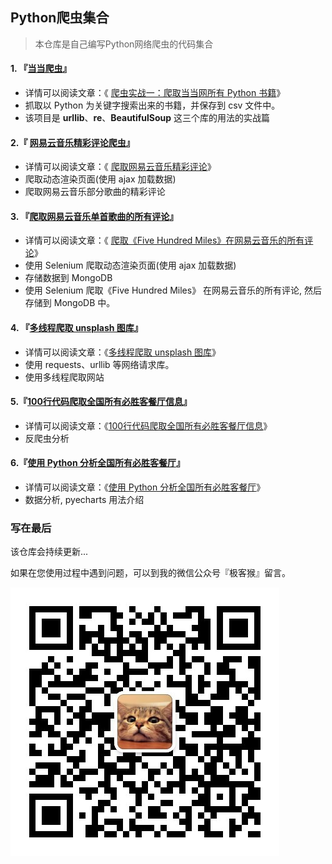 
## Python爬虫集合
> 本仓库是自己编写Python网络爬虫的代码集合

          
#### 1. 『[当当爬虫](./DangDangCrawler)』

- 详情可以阅读文章：《 [爬虫实战一：爬取当当网所有 Python 书籍](https://mp.weixin.qq.com/s/_IKBJEkh9HtNhpJEbwsD6Q)》
- 抓取以 Python 为关键字搜索出来的书籍，并保存到 csv 文件中。
- 该项目是 **urllib**、**re**、**BeautifulSoup** 这三个库的用法的实战篇


#### 2.『 [网易云音乐精彩评论爬虫](./NeteaseMusic)』

- 详情可以阅读文章：《 [爬取网易云音乐精彩评论](https://mp.weixin.qq.com/s/tMVu8dUepSPIvm3yCMUt1g)》
- 爬取动态渲染页面(使用 ajax 加载数据)
- 爬取网易云音乐部分歌曲的精彩评论

#### 3. 『[爬取网易云音乐单首歌曲的所有评论](./NeteaseMusic2)』

- 详情可以阅读文章：《 [爬取《Five Hundred Miles》在网易云音乐的所有评论](https://mp.weixin.qq.com/s/kcA-6WEHWQ-DOwxtWtYjWw)》
- 使用 Selenium 爬取动态渲染页面(使用 ajax 加载数据)
- 存储数据到 MongoDB 
- 使用 Selenium 爬取《Five Hundred Miles》 在网易云音乐的所有评论, 然后存储到 MongoDB 中。


#### 4. 『[多线程爬取 unsplash 图库](./UnsplashCrawler)』

- 详情可以阅读文章：《[多线程爬取 unsplash 图库](https://mp.weixin.qq.com/s/hZxAAVW2UntRC8hyD_UWAA)》
- 使用 requests、urllib 等网络请求库。
- 使用多线程爬取网站


#### 5.『[100行代码爬取全国所有必胜客餐厅信息](./Pizzahut)』

- 详情可以阅读文章：《[100行代码爬取全国所有必胜客餐厅信息](https://mp.weixin.qq.com/s/ofBYdB26h4DJFyleZnBt5A)》
- 反爬虫分析

#### 6.『[使用 Python 分析全国所有必胜客餐厅](./Pizzahut_analysis)』
- 详情可以阅读文章：《[使用 Python 分析全国所有必胜客餐厅](https://mp.weixin.qq.com/s/CXdAcCVurHlOk4nCZXkPHQ)》
- 数据分析, pyecharts 用法介绍

### 写在最后
该仓库会持续更新...

如果在您使用过程中遇到问题，可以到我的微信公众号『极客猴』留言。

![关注该公众号](./img/极客猴.jpg)

